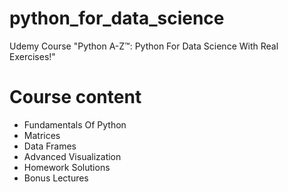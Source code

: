 # python_for_data_science
Udemy Course "Python A-Z™: Python For Data Science With Real Exercises!"

# Course content
+ Fundamentals Of Python
+ Matrices
+ Data Frames
+ Advanced Visualization
+ Homework Solutions
+ Bonus Lectures